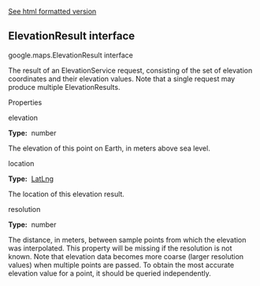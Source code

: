 [See html formatted version](https://huasofoundries.github.io/google-maps-documentation/ElevationResult.html)


ElevationResult interface
-------------------------

google.maps.ElevationResult interface

The result of an ElevationService request, consisting of the set of elevation coordinates and their elevation values. Note that a single request may produce multiple ElevationResults.

Properties

elevation

**Type:**  number

The elevation of this point on Earth, in meters above sea level.

location

**Type:**  [LatLng](https://github.com/amenadiel/google-maps-documentation/blob/master/docs/LatLng.md)

The location of this elevation result.

resolution

**Type:**  number

The distance, in meters, between sample points from which the elevation was interpolated. This property will be missing if the resolution is not known. Note that elevation data becomes more coarse (larger resolution values) when multiple points are passed. To obtain the most accurate elevation value for a point, it should be queried independently.